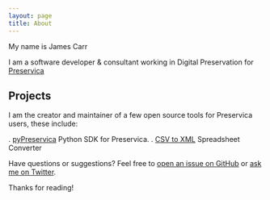 ```yaml
---
layout: page
title: About
---
```


My name is James Carr

I am a software developer & consultant working in Digital Preservation for [Preservica](https://preservica.com/)

## Projects

I am the creator and maintainer of a few open source tools for Preservica users, these include:

. [pyPreservica](https://pypreservica.readthedocs.io/) Python SDK for Preservica.
. [CSV to XML](https://pypreservica.pythonanywhere.com/)  Spreadsheet Converter



Have questions or suggestions? Feel free to [open an issue on GitHub](https://github.com/carj) or [ask me on Twitter](https://twitter.com/JamesPreservica).

Thanks for reading!
